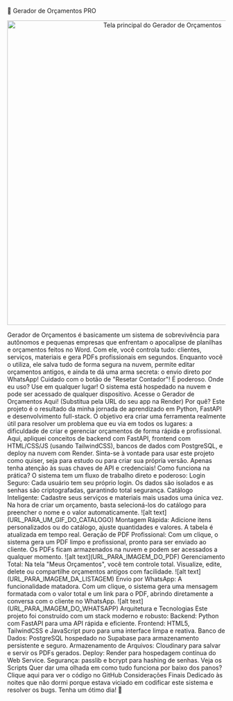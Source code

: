 🚀 Gerador de Orçamentos PRO
<p align="center">
<!-- SUGESTÃO: Tire um print da sua tela principal e coloque aqui! -->
<img src="https://i.imgur.com/example.png" width="700" alt="Tela principal do Gerador de Orçamentos">
</p>
Gerador de Orçamentos é basicamente um sistema de sobrevivência para autônomos e pequenas empresas que enfrentam o apocalipse de planilhas e orçamentos feitos no Word. Com ele, você controla tudo: clientes, serviços, materiais e gera PDFs profissionais em segundos.
Enquanto você o utiliza, ele salva tudo de forma segura na nuvem, permite editar orçamentos antigos, e ainda te dá uma arma secreta: o envio direto por WhatsApp!
Cuidado com o botão de "Resetar Contador"! É poderoso.
Onde eu uso?
Use em qualquer lugar! O sistema está hospedado na nuvem e pode ser acessado de qualquer dispositivo.
Acesse o Gerador de Orçamentos Aqui!
(Substitua pela URL do seu app na Render)
Por quê?
Este projeto é o resultado da minha jornada de aprendizado em Python, FastAPI e desenvolvimento full-stack. O objetivo era criar uma ferramenta realmente útil para resolver um problema que eu via em todos os lugares: a dificuldade de criar e gerenciar orçamentos de forma rápida e profissional.
Aqui, apliquei conceitos de backend com FastAPI, frontend com HTML/CSS/JS (usando TailwindCSS), bancos de dados com PostgreSQL, e deploy na nuvem com Render.
Sinta-se à vontade para usar este projeto como quiser, seja para estudo ou para criar sua própria versão. Apenas tenha atenção às suas chaves de API e credenciais!
Como funciona na prática?
O sistema tem um fluxo de trabalho direto e poderoso:
Login Seguro: Cada usuário tem seu próprio login. Os dados são isolados e as senhas são criptografadas, garantindo total segurança.
Catálogo Inteligente: Cadastre seus serviços e materiais mais usados uma única vez. Na hora de criar um orçamento, basta selecioná-los do catálogo para preencher o nome e o valor automaticamente.
![alt text](URL_PARA_UM_GIF_DO_CATALOGO)
Montagem Rápida: Adicione itens personalizados ou do catálogo, ajuste quantidades e valores. A tabela é atualizada em tempo real.
Geração de PDF Profissional: Com um clique, o sistema gera um PDF limpo e profissional, pronto para ser enviado ao cliente. Os PDFs ficam armazenados na nuvem e podem ser acessados a qualquer momento.
![alt text](URL_PARA_IMAGEM_DO_PDF)
Gerenciamento Total: Na tela "Meus Orçamentos", você tem controle total. Visualize, edite, delete ou compartilhe orçamentos antigos com facilidade.
![alt text](URL_PARA_IMAGEM_DA_LISTAGEM)
Envio por WhatsApp: A funcionalidade matadora. Com um clique, o sistema gera uma mensagem formatada com o valor total e um link para o PDF, abrindo diretamente a conversa com o cliente no WhatsApp.
![alt text](URL_PARA_IMAGEM_DO_WHATSAPP)
Arquitetura e Tecnologias
Este projeto foi construído com um stack moderno e robusto:
Backend: Python com FastAPI para uma API rápida e eficiente.
Frontend: HTML5, TailwindCSS e JavaScript puro para uma interface limpa e reativa.
Banco de Dados: PostgreSQL hospedado no Supabase para armazenamento persistente e seguro.
Armazenamento de Arquivos: Cloudinary para salvar e servir os PDFs gerados.
Deploy: Render para hospedagem contínua do Web Service.
Segurança: passlib e bcrypt para hashing de senhas.
Veja os Scripts
Quer dar uma olhada em como tudo funciona por baixo dos panos?
Clique aqui para ver o código no GitHub
Considerações Finais
Dedicado às noites que não dormi porque estava viciado em codificar este sistema e resolver os bugs.
Tenha um ótimo dia! 🚀